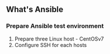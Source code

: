 ## What's Ansible

### Prepare Ansible test environment

1. Prepare three Linux host - CentOSv7
2. Configure SSH for each hosts